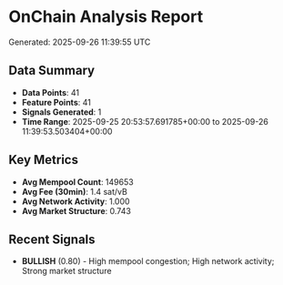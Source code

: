 # OnChain Analysis Report
Generated: 2025-09-26 11:39:55 UTC

## Data Summary
- **Data Points**: 41
- **Feature Points**: 41
- **Signals Generated**: 1
- **Time Range**: 2025-09-25 20:53:57.691785+00:00 to 2025-09-26 11:39:53.503404+00:00

## Key Metrics
- **Avg Mempool Count**: 149653
- **Avg Fee (30min)**: 1.4 sat/vB
- **Avg Network Activity**: 1.000
- **Avg Market Structure**: 0.743

## Recent Signals
- **BULLISH** (0.80) - High mempool congestion; High network activity; Strong market structure
